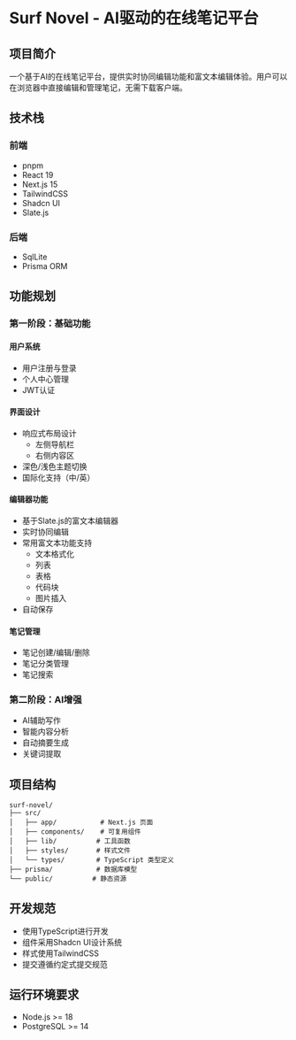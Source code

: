 # Surf Novel - AI驱动的在线笔记平台

## 项目简介
一个基于AI的在线笔记平台，提供实时协同编辑功能和富文本编辑体验。用户可以在浏览器中直接编辑和管理笔记，无需下载客户端。

## 技术栈
### 前端
- pnpm
- React 19
- Next.js 15
- TailwindCSS
- Shadcn UI
- Slate.js

### 后端
- SqlLite
- Prisma ORM

## 功能规划

### 第一阶段：基础功能
#### 用户系统
- 用户注册与登录
- 个人中心管理
- JWT认证

#### 界面设计
- 响应式布局设计
  - 左侧导航栏
  - 右侧内容区
- 深色/浅色主题切换
- 国际化支持（中/英）

#### 编辑器功能
- 基于Slate.js的富文本编辑器
- 实时协同编辑
- 常用富文本功能支持
  - 文本格式化
  - 列表
  - 表格
  - 代码块
  - 图片插入
- 自动保存

#### 笔记管理
- 笔记创建/编辑/删除
- 笔记分类管理
- 笔记搜索

### 第二阶段：AI增强
- AI辅助写作
- 智能内容分析
- 自动摘要生成
- 关键词提取

## 项目结构
```
surf-novel/
├── src/
│   ├── app/           # Next.js 页面
│   ├── components/    # 可复用组件
│   ├── lib/          # 工具函数
│   ├── styles/       # 样式文件
│   └── types/        # TypeScript 类型定义
├── prisma/           # 数据库模型
└── public/          # 静态资源
```

## 开发规范
- 使用TypeScript进行开发
- 组件采用Shadcn UI设计系统
- 样式使用TailwindCSS
- 提交遵循约定式提交规范

## 运行环境要求
- Node.js >= 18
- PostgreSQL >= 14